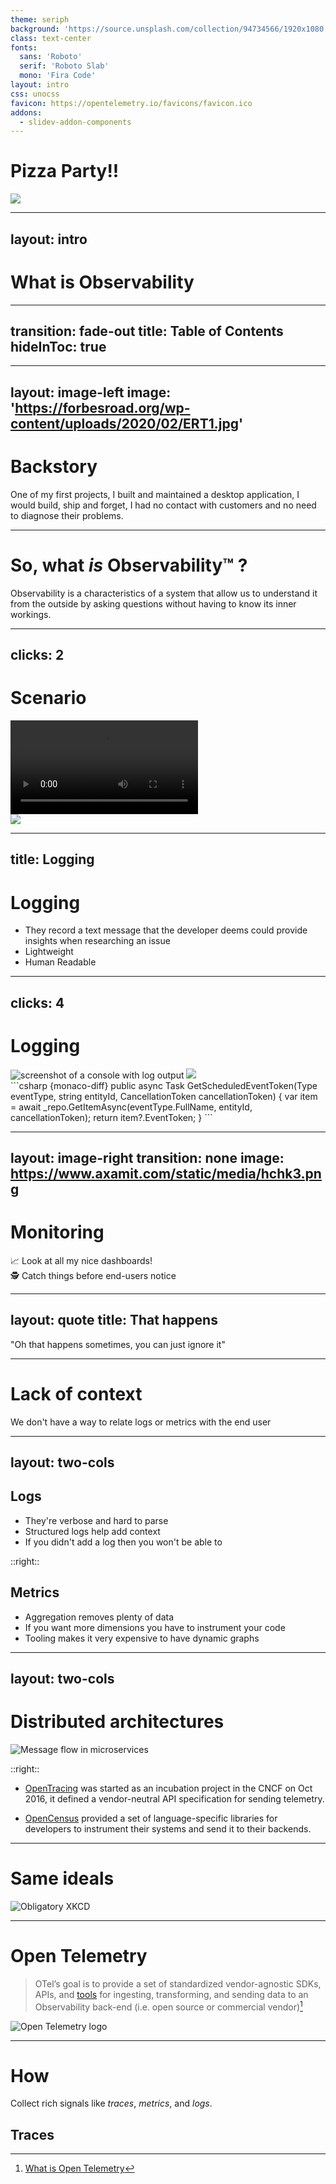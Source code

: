 ```yaml
---
theme: seriph
background: 'https://source.unsplash.com/collection/94734566/1920x1080'
class: text-center
fonts:
  sans: 'Roboto'
  serif: 'Roboto Slab'
  mono: 'Fira Code'
layout: intro
css: unocss
favicon: https://opentelemetry.io/favicons/favicon.ico
addons:
  - slidev-addon-components
---
```


# Pizza Party!!

<img v-click src="/assets/pizzaparty.webp" />

---
layout: intro
---

# What is Observability

<!--
-->

---
transition: fade-out
title: Table of Contents
hideInToc: true
---

<Toc></Toc>

---
layout: image-left
image: 'https://forbesroad.org/wp-content/uploads/2020/02/ERT1.jpg'
---
# Backstory

One of my first projects, I built and maintained a desktop application, I would build, ship and forget, I had no contact with customers and no need to diagnose their problems.


<!-- 
* Started building a cloud-enabled collaboration addition to the desktop client, suddenly, managed our deployed code, no longer commit and forget.
* On launch, after months of building, I get 5am call from CEO, users aren't getting their emails, 
 -->

---

# So, what _is_ Observability™️ ?

Observability is a characteristics of a system that allow us to understand it from the outside by asking questions without having to know its inner workings.

---
clicks: 2
---

# Scenario

<show-hide show="1" hide="2">
    <video src="https://media2.giphy.com/media/v1.Y2lkPTc5MGI3NjExNjllMzgxMzE3M2I2ZWFlOGUyZDlkMGE4ZTgyYjBlMDE0MjM1NGViYSZlcD12MV9pbnRlcm5hbF9naWZzX2dpZklkJmN0PWc/wTDjZPnq6QsAo/giphy.mp4" autoplay loop="false" /><p><a href="https://giphy.com/gifs/the-simpsons-license-plate-bort-wTDjZPnq6QsAo">via GIPHY</a></p>
</show-hide>

<div v-click="2">
    <img src=/assets/image.png/>
</div>



---
title: Logging
---

# Logging

* They record a text message that the developer deems could provide insights when researching an issue
* Lightweight
* Human Readable

---
clicks: 4
---

# Logging


<img show-hide show="1" hide="2" alt="screenshot of a console with log output" v-click src="https://www.evemilano.com/wp-content/uploads/2021/03/tail-grep.png" />

<img show-hide show="3" hide="4" src="/assets/Jurassic-Park-poop-955281948.jpg" />


<div v-click="4">
```csharp {monaco-diff}
public async Task<string?> GetScheduledEventToken(Type eventType, string entityId, CancellationToken cancellationToken)
{
    var item = await _repo.GetItemAsync(eventType.FullName, entityId, cancellationToken);
    return item?.EventToken;
}
```
</div>


---
layout: image-right
transition: none
image: https://www.axamit.com/static/media/hchk3.png
---

 # Monitoring

 <div v-click>📈 Look at all my nice dashboards!</div>
 <div v-click>🕵️ Catch things before end-users notice</div>

---
layout: quote
title: That happens
---
<quote>"Oh that happens sometimes, you can just ignore it"</quote>

---

# Lack of context

We don't have a way to relate logs or metrics with the end user

---
layout: two-cols
---
## Logs

* They're verbose and hard to parse
* Structured logs help add context
* If you didn't add a log then you won't be able to 

::right::

## Metrics

* Aggregation removes plenty of data
* If you want more dimensions you have to instrument your code
* Tooling makes it very expensive to have dynamic graphs

<!-- 
* We added CorrelationIDs to logs to try and mitigate the issue, but tooling isn't in place
 -->

---
layout: two-cols
---

# Distributed architectures

![Message flow in microservices](/assets/microservices.gif)

::right::

* [OpenTracing](https://opentracing.io) was started as an incubation project in the CNCF on Oct 2016, it defined a vendor-neutral API specification for sending telemetry.

* [OpenCensus](https://opencensus.io/) provided a set of language-specific libraries for developers to instrument their systems and send it to their backends.

---

# Same ideals

![Obligatory XKCD](https://imgs.xkcd.com/comics/standards.png)

---

# Open Telemetry

> OTel’s goal is to provide a set of standardized vendor-agnostic SDKs, APIs, and [tools](https://opentelemetry.io/docs/collector) for ingesting, transforming, and sending data to an Observability back-end (i.e. open source or commercial vendor)[^1]

![Open Telemetry logo](/assets/opentelemetry.png)

[^1]: [What is Open Telemetry](https://opentelemetry.io/docs/what-is-opentelemetry/)

<style>
    .footnotes-sep {
    @apply mt-20 opacity-10;
    }
    .footnotes {
    @apply text-sm opacity-75;
    }
    .footnote-backref {
    display: none;
    }
</style>


<!-- 
The community realized they were working towards the same goal and joined together, creating the OpenTelemetry (OTel) project in May 2019,
 -->

 ---

 # How

 Collect rich signals like _traces_, _metrics_, and _logs_.

 ## Traces



